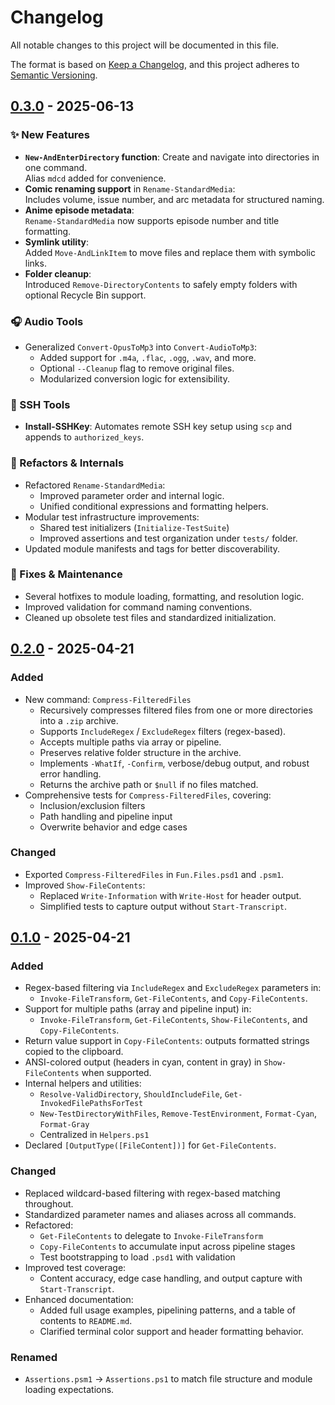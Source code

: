 # Changelog

All notable changes to this project will be documented in this file.

The format is based on [Keep a Changelog](https://keepachangelog.com/en/1.1.0/),
and this project adheres to [Semantic Versioning](https://semver.org/spec/v2.0.0.html).

## [0.3.0] - 2025-06-13

### ✨ New Features

- **`New-AndEnterDirectory` function**: Create and navigate into directories in one command.  
  Alias `mdcd` added for convenience.
- **Comic renaming support** in `Rename-StandardMedia`:  
  Includes volume, issue number, and arc metadata for structured naming.
- **Anime episode metadata**:  
  `Rename-StandardMedia` now supports episode number and title formatting.
- **Symlink utility**:  
  Added `Move-AndLinkItem` to move files and replace them with symbolic links.
- **Folder cleanup**:  
  Introduced `Remove-DirectoryContents` to safely empty folders with optional Recycle Bin support.

### 🎧 Audio Tools

- Generalized `Convert-OpusToMp3` into `Convert-AudioToMp3`:
  - Added support for `.m4a`, `.flac`, `.ogg`, `.wav`, and more.
  - Optional `--Cleanup` flag to remove original files.
  - Modularized conversion logic for extensibility.

### 🔐 SSH Tools

- **Install-SSHKey**: Automates remote SSH key setup using `scp` and appends to `authorized_keys`.

### 🧹 Refactors & Internals

- Refactored `Rename-StandardMedia`:
  - Improved parameter order and internal logic.
  - Unified conditional expressions and formatting helpers.
- Modular test infrastructure improvements:
  - Shared test initializers (`Initialize-TestSuite`)
  - Improved assertions and test organization under `tests/` folder.
- Updated module manifests and tags for better discoverability.

### 🐛 Fixes & Maintenance

- Several hotfixes to module loading, formatting, and resolution logic.
- Improved validation for command naming conventions.
- Cleaned up obsolete test files and standardized initialization.

## [0.2.0] - 2025-04-21

### Added

- New command: `Compress-FilteredFiles`
  - Recursively compresses filtered files from one or more directories into a `.zip` archive.
  - Supports `IncludeRegex` / `ExcludeRegex` filters (regex-based).
  - Accepts multiple paths via array or pipeline.
  - Preserves relative folder structure in the archive.
  - Implements `-WhatIf`, `-Confirm`, verbose/debug output, and robust error handling.
  - Returns the archive path or `$null` if no files matched.
- Comprehensive tests for `Compress-FilteredFiles`, covering:
  - Inclusion/exclusion filters
  - Path handling and pipeline input
  - Overwrite behavior and edge cases

### Changed

- Exported `Compress-FilteredFiles` in `Fun.Files.psd1` and `.psm1`.
- Improved `Show-FileContents`:
  - Replaced `Write-Information` with `Write-Host` for header output.
  - Simplified tests to capture output without `Start-Transcript`.

## [0.1.0] - 2025-04-21

### Added

- Regex-based filtering via `IncludeRegex` and `ExcludeRegex` parameters in:
  - `Invoke-FileTransform`, `Get-FileContents`, and `Copy-FileContents`.
- Support for multiple paths (array and pipeline input) in:
  - `Invoke-FileTransform`, `Get-FileContents`, `Show-FileContents`, and `Copy-FileContents`.
- Return value support in `Copy-FileContents`: outputs formatted strings copied to the clipboard.
- ANSI-colored output (headers in cyan, content in gray) in `Show-FileContents` when supported.
- Internal helpers and utilities:
  - `Resolve-ValidDirectory`, `ShouldIncludeFile`, `Get-InvokedFilePathsForTest`
  - `New-TestDirectoryWithFiles`, `Remove-TestEnvironment`, `Format-Cyan`, `Format-Gray`
  - Centralized in `Helpers.ps1`
- Declared `[OutputType([FileContent])]` for `Get-FileContents`.

### Changed

- Replaced wildcard-based filtering with regex-based matching throughout.
- Standardized parameter names and aliases across all commands.
- Refactored:
  - `Get-FileContents` to delegate to `Invoke-FileTransform`
  - `Copy-FileContents` to accumulate input across pipeline stages
  - Test bootstrapping to load `.psd1` with validation
- Improved test coverage:
  - Content accuracy, edge case handling, and output capture with `Start-Transcript`.
- Enhanced documentation:
  - Added full usage examples, pipelining patterns, and a table of contents to `README.md`.
  - Clarified terminal color support and header formatting behavior.

### Renamed

- `Assertions.psm1` → `Assertions.ps1` to match file structure and module loading expectations.

[unreleased]: https://github.com/r8vnhill/pwsh-fun/compare/v0.3.0...HEAD
[0.3.0]: https://github.com/r8vnhill/pwsh-fun/releases/tag/v0.3.0
[0.2.0]: https://github.com/r8vnhill/pwsh-fun/releases/tag/v0.2.0
[0.1.0]: https://github.com/r8vnhill/pwsh-fun/releases/tag/v0.1.0
